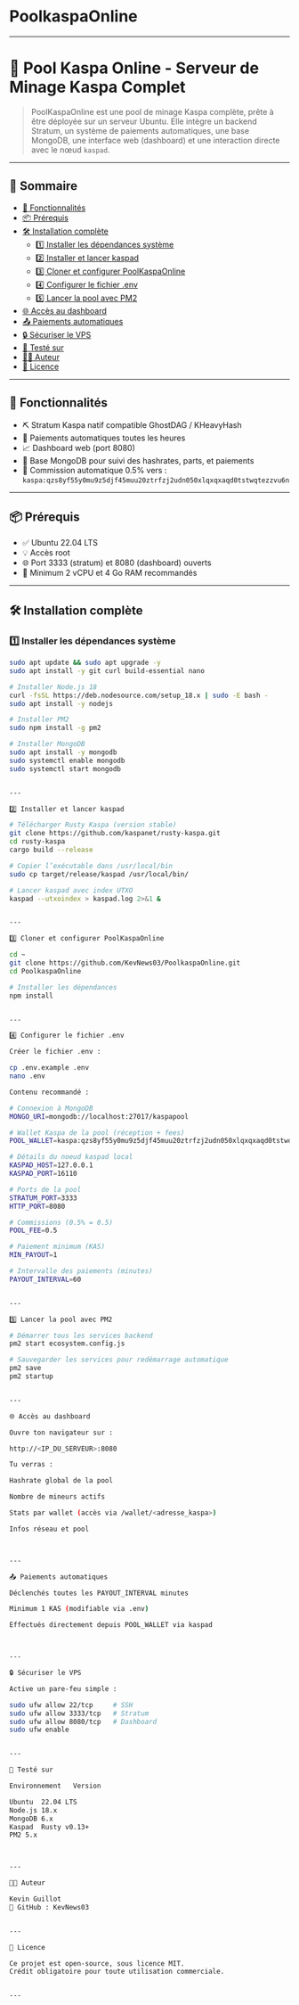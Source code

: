 # PoolkaspaOnline
---

# 💎 Pool Kaspa Online - Serveur de Minage Kaspa Complet

> PoolKaspaOnline est une pool de minage Kaspa complète, prête à être déployée sur un serveur Ubuntu. Elle intègre un backend Stratum, un système de paiements automatiques, une base MongoDB, une interface web (dashboard) et une interaction directe avec le nœud `kaspad`.

---

## 🧾 Sommaire

- [🚀 Fonctionnalités](#-fonctionnalités)
- [📦 Prérequis](#-prérequis)
- [🛠 Installation complète](#-installation-complète)
  - [1️⃣ Installer les dépendances système](#1️⃣-installer-les-dépendances-système)
  - [2️⃣ Installer et lancer kaspad](#2️⃣-installer-et-lancer-kaspad)
  - [3️⃣ Cloner et configurer PoolKaspaOnline](#3️⃣-cloner-et-configurer-poolkaspaonline)
  - [4️⃣ Configurer le fichier .env](#4️⃣-configurer-le-fichier-env)
  - [5️⃣ Lancer la pool avec PM2](#5️⃣-lancer-la-pool-avec-pm2)
- [🌐 Accès au dashboard](#-accès-au-dashboard)
- [📤 Paiements automatiques](#-paiements-automatiques)
- [🔒 Sécuriser le VPS](#-sécuriser-le-vps)
- [🧪 Testé sur](#-testé-sur)
- [🧑‍💻 Auteur](#-auteur)
- [📜 Licence](#-licence)

---

## 🚀 Fonctionnalités

- ⛏ Stratum Kaspa natif compatible GhostDAG / KHeavyHash
- 💸 Paiements automatiques toutes les heures
- 📈 Dashboard web (port 8080)
- 🧠 Base MongoDB pour suivi des hashrates, parts, et paiements
- 🔐 Commission automatique 0.5% vers :  
  `kaspa:qzs8yf55y0mu9z5djf45muu20ztrfzj2udn050xlqxqxaqd0tstwqtezzvu6n`

---

## 📦 Prérequis

- ✅ Ubuntu 22.04 LTS
- 💡 Accès root
- 🌐 Port 3333 (stratum) et 8080 (dashboard) ouverts
- 🧠 Minimum 2 vCPU et 4 Go RAM recommandés

---

## 🛠 Installation complète

### 1️⃣ Installer les dépendances système

```bash
sudo apt update && sudo apt upgrade -y
sudo apt install -y git curl build-essential nano

# Installer Node.js 18
curl -fsSL https://deb.nodesource.com/setup_18.x | sudo -E bash -
sudo apt install -y nodejs

# Installer PM2
sudo npm install -g pm2

# Installer MongoDB
sudo apt install -y mongodb
sudo systemctl enable mongodb
sudo systemctl start mongodb


---

2️⃣ Installer et lancer kaspad

# Télécharger Rusty Kaspa (version stable)
git clone https://github.com/kaspanet/rusty-kaspa.git
cd rusty-kaspa
cargo build --release

# Copier l’exécutable dans /usr/local/bin
sudo cp target/release/kaspad /usr/local/bin/

# Lancer kaspad avec index UTXO
kaspad --utxoindex > kaspad.log 2>&1 &


---

3️⃣ Cloner et configurer PoolKaspaOnline

cd ~
git clone https://github.com/KevNews03/PoolkaspaOnline.git
cd PoolkaspaOnline

# Installer les dépendances
npm install


---

4️⃣ Configurer le fichier .env

Créer le fichier .env :

cp .env.example .env
nano .env

Contenu recommandé :

# Connexion à MongoDB
MONGO_URI=mongodb://localhost:27017/kaspapool

# Wallet Kaspa de la pool (réception + fees)
POOL_WALLET=kaspa:qzs8yf55y0mu9z5djf45muu20ztrfzj2udn050xlqxqxaqd0tstwqtezzvu6n

# Détails du noeud kaspad local
KASPAD_HOST=127.0.0.1
KASPAD_PORT=16110

# Ports de la pool
STRATUM_PORT=3333
HTTP_PORT=8080

# Commissions (0.5% = 0.5)
POOL_FEE=0.5

# Paiement minimum (KAS)
MIN_PAYOUT=1

# Intervalle des paiements (minutes)
PAYOUT_INTERVAL=60


---

5️⃣ Lancer la pool avec PM2

# Démarrer tous les services backend
pm2 start ecosystem.config.js

# Sauvegarder les services pour redémarrage automatique
pm2 save
pm2 startup


---

🌐 Accès au dashboard

Ouvre ton navigateur sur :

http://<IP_DU_SERVEUR>:8080

Tu verras :

Hashrate global de la pool

Nombre de mineurs actifs

Stats par wallet (accès via /wallet/<adresse_kaspa>)

Infos réseau et pool



---

📤 Paiements automatiques

Déclenchés toutes les PAYOUT_INTERVAL minutes

Minimum 1 KAS (modifiable via .env)

Effectués directement depuis POOL_WALLET via kaspad



---

🔒 Sécuriser le VPS

Active un pare-feu simple :

sudo ufw allow 22/tcp     # SSH
sudo ufw allow 3333/tcp   # Stratum
sudo ufw allow 8080/tcp   # Dashboard
sudo ufw enable


---

🧪 Testé sur

Environnement	Version

Ubuntu	22.04 LTS
Node.js	18.x
MongoDB	6.x
Kaspad	Rusty v0.13+
PM2	5.x



---

🧑‍💻 Auteur

Kevin Guillot
📌 GitHub : KevNews03


---

📜 Licence

Ce projet est open-source, sous licence MIT.
Crédit obligatoire pour toute utilisation commerciale.


---